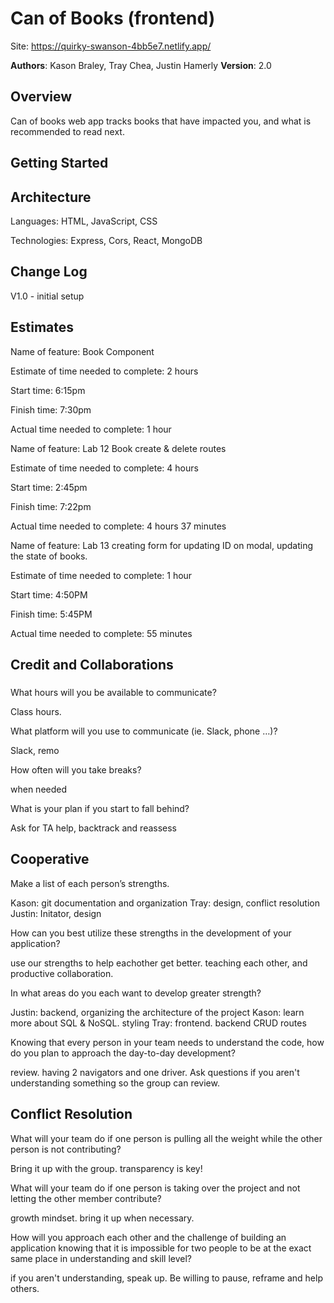 # Can of Books (frontend)

Site: https://quirky-swanson-4bb5e7.netlify.app/

**Authors**: Kason Braley, Tray Chea, Justin Hamerly
**Version**: 2.0

## Overview

Can of books web app tracks books that have impacted you, and what is recommended to read next.

## Getting Started

## Architecture

Languages: HTML, JavaScript, CSS

Technologies: Express, Cors, React, MongoDB

## Change Log

V1.0 - initial setup

## Estimates

Name of feature: Book Component

Estimate of time needed to complete: 2 hours

Start time: 6:15pm

Finish time: 7:30pm

Actual time needed to complete: 1 hour

Name of feature: Lab 12 Book create & delete routes

Estimate of time needed to complete: 4 hours

Start time: 2:45pm

Finish time: 7:22pm

Actual time needed to complete: 4 hours 37 minutes

Name of feature: Lab 13 creating form for updating ID on modal, updating the state of books.

Estimate of time needed to complete: 1 hour

Start time: 4:50PM

Finish time: 5:45PM

Actual time needed to complete: 55 minutes

## Credit and Collaborations

### 

What hours will you be available to communicate?

Class hours.

What platform will you use to communicate (ie. Slack, phone …)?

Slack, remo

How often will you take breaks?

when needed

What is your plan if you start to fall behind?

Ask for TA help, backtrack and reassess 

## Cooperative

Make a list of each person’s strengths.

Kason: git documentation and organization
Tray: design, conflict resolution
Justin: Initator, design

How can you best utilize these strengths in the development of your application?

use our strengths to help eachother get better.  teaching each other, and productive collaboration.

In what areas do you each want to develop greater strength?

Justin: backend, organizing the architecture of the project
Kason: learn more about SQL & NoSQL.  styling
Tray: frontend. backend CRUD routes

Knowing that every person in your team needs to understand the code, how do you plan to approach the day-to-day development?

review.  having 2 navigators and one driver.  Ask questions if you aren't understanding something so the group can review.

## Conflict Resolution

What will your team do if one person is pulling all the weight while the other person is not contributing?

Bring it up with the group. transparency is key!

What will your team do if one person is taking over the project and not letting the other member contribute?

growth mindset.  bring it up when necessary.

How will you approach each other and the challenge of building an application knowing that it is impossible for two people to be at the exact same place in understanding and skill level?

if you aren't understanding, speak up.  Be willing to pause, reframe and help others.
